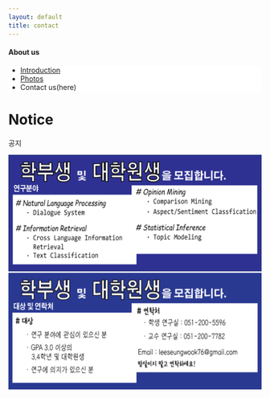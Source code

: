 ```yaml
---
layout: default
title: contact
---
```

<h4>About us</h4>
 <div class="linklink" style = "background-color:#ffffff;border-radius:0 15px">
          <ul class="posts-list">
            <li class="post-link">
                <a class="post-title" href="https://islab631.github.io/AboutUs/introduction/">Introduction </a>
            </li>
            <li class="post-link">
                <a class="post-title" href="https://islab631.github.io/AboutUs/photos/">Photos</a>
            </li>
            <li>Contact us(here)
            </li>
          </ul>
  </div>

<div class="post">
  <h1 class="pageTitle">Notice</h1>	
  <p class="meta">공지</p>
  <div class="slider">
    <div><img src="/assets/img/recruit1.png"></div>
    <div><img src="/assets/img/recruit2.png"></div>
  </div>
